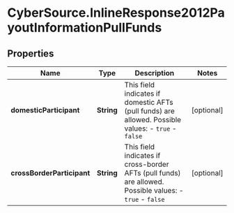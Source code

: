 # CyberSource.InlineResponse2012PayoutInformationPullFunds

## Properties
Name | Type | Description | Notes
------------ | ------------- | ------------- | -------------
**domesticParticipant** | **String** | This field indicates if domestic AFTs (pull funds) are allowed. Possible values:   - `true`   - `false`  | [optional] 
**crossBorderParticipant** | **String** | This field indicates if cross-border AFTs (pull funds) are allowed. Possible values:   - `true`   - `false`  | [optional] 


